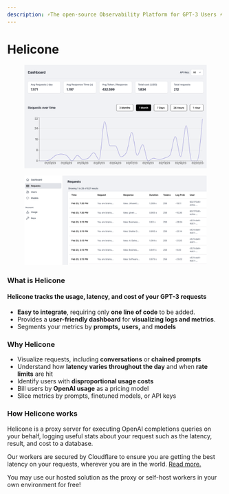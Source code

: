 ```yaml
---
description: ⚡️The open-source Observability Platform for GPT-3 Users ⚡️
---
```


# Helicone

<div>

<figure><img src=".gitbook/assets/Screen Shot 2023-02-20 at 7.37.58 PM.png" alt=""><figcaption></figcaption></figure>

 

<figure><img src=".gitbook/assets/Screen Shot 2023-02-20 at 7.41.37 PM.png" alt=""><figcaption></figcaption></figure>

</div>

### What is Helicone

#### Helicone tracks the usage, latency, and cost of your GPT-3 requests

* **Easy to integrate**, requiring only **one line of code** to be added.
* Provides a **user-friendly dashboard** for **visualizing logs and metrics**.
* Segments your metrics by **prompts,** **users,** and **models**

### Why Helicone

* Visualize requests, including **conversations** or **chained prompts**
* Understand how **latency varies throughout the day** and when **rate limits** are hit
* Identify users with **disproportional usage costs**
* Bill users by **OpenAI usage** as a pricing model
* Slice metrics by prompts, finetuned models, or API keys

### How Helicone works

Helicone is a proxy server for executing OpenAI completions queries on your behalf, logging useful stats about your request such as the latency, result, and cost to a database.&#x20;

Our workers are secured by Cloudflare to ensure you are getting the best latency on your requests, wherever you are in the world. [Read more.](https://docs.helicone.ai/getting-started/how-latency-is-affected)

You may use our hosted solution as the proxy or self-host workers in your own environment for free!




